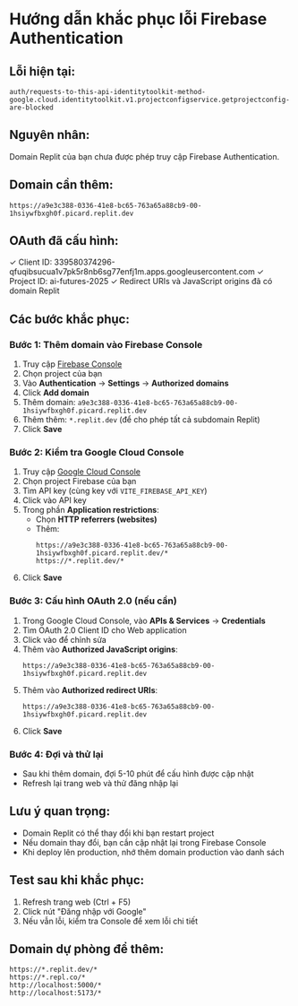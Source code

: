# Hướng dẫn khắc phục lỗi Firebase Authentication

## Lỗi hiện tại:
```
auth/requests-to-this-api-identitytoolkit-method-google.cloud.identitytoolkit.v1.projectconfigservice.getprojectconfig-are-blocked
```

## Nguyên nhân:
Domain Replit của bạn chưa được phép truy cập Firebase Authentication.

## Domain cần thêm:
```
https://a9e3c388-0336-41e8-bc65-763a65a88cb9-00-1hsiywfbxgh0f.picard.replit.dev
```

## OAuth đã cấu hình:
✓ Client ID: 339580374296-qfuqibsucua1v7pk5r8nb6sg77enfj1m.apps.googleusercontent.com
✓ Project ID: ai-futures-2025
✓ Redirect URIs và JavaScript origins đã có domain Replit

## Các bước khắc phục:

### Bước 1: Thêm domain vào Firebase Console
1. Truy cập [Firebase Console](https://console.firebase.google.com/)
2. Chọn project của bạn
3. Vào **Authentication** → **Settings** → **Authorized domains**
4. Click **Add domain**
5. Thêm domain: `a9e3c388-0336-41e8-bc65-763a65a88cb9-00-1hsiywfbxgh0f.picard.replit.dev`
6. Thêm thêm: `*.replit.dev` (để cho phép tất cả subdomain Replit)
7. Click **Save**

### Bước 2: Kiểm tra Google Cloud Console
1. Truy cập [Google Cloud Console](https://console.cloud.google.com/apis/credentials)
2. Chọn project Firebase của bạn
3. Tìm API key (cùng key với `VITE_FIREBASE_API_KEY`)
4. Click vào API key
5. Trong phần **Application restrictions**:
   - Chọn **HTTP referrers (websites)**
   - Thêm:
     ```
     https://a9e3c388-0336-41e8-bc65-763a65a88cb9-00-1hsiywfbxgh0f.picard.replit.dev/*
     https://*.replit.dev/*
     ```
6. Click **Save**

### Bước 3: Cấu hình OAuth 2.0 (nếu cần)
1. Trong Google Cloud Console, vào **APIs & Services** → **Credentials**
2. Tìm OAuth 2.0 Client ID cho Web application
3. Click vào để chỉnh sửa
4. Thêm vào **Authorized JavaScript origins**:
   ```
   https://a9e3c388-0336-41e8-bc65-763a65a88cb9-00-1hsiywfbxgh0f.picard.replit.dev
   ```
5. Thêm vào **Authorized redirect URIs**:
   ```
   https://a9e3c388-0336-41e8-bc65-763a65a88cb9-00-1hsiywfbxgh0f.picard.replit.dev
   ```
6. Click **Save**

### Bước 4: Đợi và thử lại
- Sau khi thêm domain, đợi 5-10 phút để cấu hình được cập nhật
- Refresh lại trang web và thử đăng nhập lại

## Lưu ý quan trọng:
- Domain Replit có thể thay đổi khi bạn restart project
- Nếu domain thay đổi, bạn cần cập nhật lại trong Firebase Console
- Khi deploy lên production, nhớ thêm domain production vào danh sách

## Test sau khi khắc phục:
1. Refresh trang web (Ctrl + F5)
2. Click nút "Đăng nhập với Google"
3. Nếu vẫn lỗi, kiểm tra Console để xem lỗi chi tiết

## Domain dự phòng để thêm:
```
https://*.replit.dev/*
https://*.repl.co/*
http://localhost:5000/*
http://localhost:5173/*
```